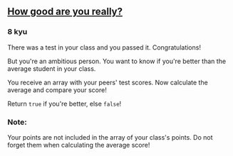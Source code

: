 <h2><a href=https://www.codewars.com/kata/5601409514fc93442500010b/train/java target="_blank">How good are you really?</a></h2><h3>8 kyu</h3><p>There was a test in your class and you passed it. Congratulations!</p><p>But you're an ambitious person. You want to know if you're better than the average student in your class.</p><p>You receive an array with your peers' test scores. Now calculate the average and compare your score!</p><p>Return <code>true</code> if you're better, else <code>false</code>!</p><h3 id="note">Note:</h3><p>Your points are not included in the array of your class's points. Do not forget them when calculating the average score!</p>